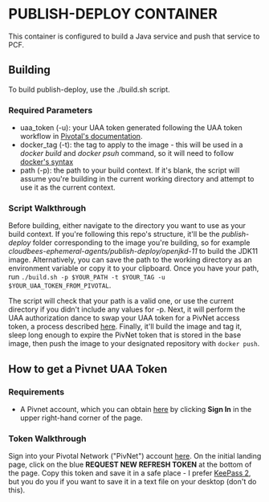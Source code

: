 # PUBLISH-DEPLOY CONTAINER

This container is configured to build a Java service and push that service to PCF.

## Building

To build publish-deploy, use the ./build.sh script.

### Required Parameters

- uaa_token (-u): your UAA token generated following the UAA token workflow in [Pivotal's documentation](https://network.pivotal.io/docs/api).
- docker_tag (-t): the tag to apply to the image - this will be used in a _docker build_ and _docker psuh_ command, so it will need to follow [docker's syntax](https://docs.docker.com/get-started/part5/)
- path (-p): the path to your build context. If it's blank, the script will assume you're building in the current working directory and attempt to use it as the current context.

### Script Walkthrough

Before building, either navigate to the directory you want to use as your build context. If you're following this repo's structure, it'll be the _publish-deploy_ folder corresponding to the image you're building, so for example _cloudbees-ephemeral-agents/publish-deploy/openjkd-11_ to build the JDK11 image. Alternatively, you can save the path to the working directory as an environment variable or copy it to your clipboard. Once you have your path, run `./build.sh -p $YOUR_PATH -t $YOUR_TAG -u $YOUR_UAA_TOKEN_FROM_PIVOTAL`.

The script will check that your path is a valid one, or use the current directory if you didn't include any values for -p. Next, it will perform the UAA authorization dance to swap your UAA token for a PivNet access token, a process described [here](https://network.pivotal.io/docs/api). Finally, it'll build the image and tag it, sleep long enough to expire the PivNet token that is stored in the base image, then push the image to your designated repository with `docker push`.

## How to get a Pivnet UAA Token

### Requirements

- A Pivnet account, which you can obtain [here](https://network.pivotal.io/) by clicking **Sign In** in the upper right-hand corner of the page.

### Token Walkthrough

Sign into your Pivotal Network ("PivNet") account [here](https://network.pivotal.io/users/dashboard/edit-profile). On the initial landing page, click on the blue **REQUEST NEW REFRESH TOKEN** at the bottom of the page. Copy this token and save it in a safe place - I prefer [KeePass 2](https://keepass.info/), but you do you if you want to save it in a text file on your desktop (don't do this).